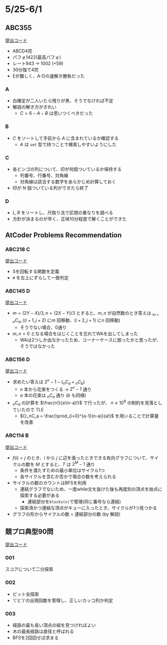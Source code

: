 # 5/25-6/1

## ABC355

[提出コード](https://atcoder.jp/contests/abc355/submissions?f.Task=&f.LanguageName=&f.Status=&f.User=dye8128)

- ABCD4完
- パフォ1422(最高パフォ)
- レート943 -> 1002 (+59)
- 30分強で4完
- Eが難しく、A-Dの速解き勝負だった

### A

- 白確定が二人いたら残りが黒、そうでなければ不定
- 解説の解き方がきれい
  - $C = 6-A-B$ は思いつくべきだった

### B

- $C$ をソートして手前から $A$ に含まれているか確認する
  - $A$ は `set` 型で持つことで検索しやすいようにした

### C

- 各ビンゴの列について、印が何個ついているか保持する
  - 列番号、行番号、対角線
  - 対角線は該当する数字をあらかじめ計算しておく
- 印が $N$ 個ついている列ができたら終了

### D

- $L, R$ をソートし、尺取り法で区間の重なりを調べる
- 方針が決まるのが早く、正味10分程度で解くことができた

## AtCoder Problems Recommendation

### ABC218 C

[提出コード](https://atcoder.jp/contests/abc218/submissions/53911353)

- Sを回転する関数を定義
- `#` を左上にずらして一致判定

### ABC145 D

[提出コード](https://atcoder.jp/contests/abc145/submissions/53935450)

- $m=(2Y-X)/3, n=(2X-Y)/3$ とすると、$m,n$ が自然数のとき答えは ${}_{m+n}C_{m}$ ($(i+1,j+2)$ に$m$ 回移動、$(i+2,j+1)$ に$n$ 回移動)
  - そうでない場合、0通り
- $m,n<0$ となる場合をはじくことを忘れてWAを出してしまった
  - WAは2つしか出なかったため、コーナーケースに嵌ったかと思ったが、そうではなかった

### ABC156 D

[提出コード](https://atcoder.jp/contests/abc156/submissions/54013760)

- 求めたい答えは $2^n-1-({}_nC_a+{}_nC_b)$
  - $n$ 本から花束をつくる -> $2^n-1$ 通り
  - $a$ 本の花束は ${}_nC_a$ 通り ($b$ も同様)
- ${}_nC_a$ の計算を $\frac{n!}{a!(n-a)!}$ で行ったが、 $n \le 10^9$ の制約を見落としていたので TLE
  - ${}_nC_a = \frac{\prod_{i=0}^{a-1}(n-a)}{a!}$ を用いることで計算量を改善

### ARC114 B

[提出コード](https://atcoder.jp/contests/arc114/submissions/54050943)

- $f(i)=j$ のとき、$i$ から $j$ に辺を張ったときできる有向グラフについて、サイクルの数を $M$ とすると、$T$ は $2^M-1$ 通り
  - 条件を満たすための最小単位はサイクル1つ
  - 各サイクルを含むか否かで場合の数を考えられる
- サイクルの数のカウントはBFSを利用
  - 連結グラフでないため、一度while文を抜けた後も再度別の頂点を始点に探索する必要がある
    - 連結部分を`blocks(n)`で管理(同じ番号なら連結)
  - 探索済かつ連結な頂点がキューに入ったとき、サイクルが1つ見つかる
- グラフの形からサイクルの数 = 連結部分の数 (by 解説)

## 競プロ典型90問

[提出コード](https://atcoder.jp/contests/typical90/submissions?f.Task=&f.LanguageName=&f.Status=&f.User=dye8128)

### 001

スコアについて二分探索

### 002

- ビット全探索
- '('と')'の出現回数を管理し、正しいカッコ列か判定

### 003

- 経路の最も長い頂点の組を見つければよい
- 木の最長経路は直径と呼ばれる
- BFSを2回回せば求まる
